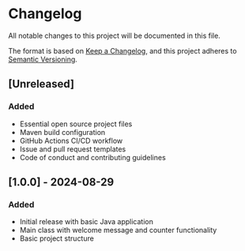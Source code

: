 # Changelog

All notable changes to this project will be documented in this file.

The format is based on [Keep a Changelog](https://keepachangelog.com/en/1.0.0/),
and this project adheres to [Semantic Versioning](https://semver.org/spec/v2.0.0.html).

## [Unreleased]

### Added
- Essential open source project files
- Maven build configuration
- GitHub Actions CI/CD workflow
- Issue and pull request templates
- Code of conduct and contributing guidelines

## [1.0.0] - 2024-08-29

### Added
- Initial release with basic Java application
- Main class with welcome message and counter functionality
- Basic project structure